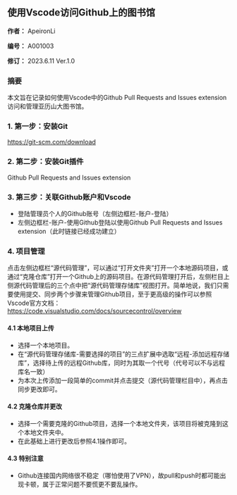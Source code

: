## 使用Vscode访问Github上的图书馆

**作者：** ApeironLi

**编号：** A001003

**修订：** 2023.6.11 Ver.1.0

### 摘要

本文旨在记录如何使用Vscode中的Github Pull Requests and Issues extension访问和管理亚历山大图书馆。

### 1. 第一步：安装Git

https://git-scm.com/download

### 2. 第二步：安装Git插件

Github Pull Requests and Issues extension

### 3. 第三步：关联Github账户和Vscode

- 登陆管理员个人的Github账号（左侧边框栏-账户-登陆）
- 左侧边框栏-账户-使用Github登陆以使用Github Pull Requests and Issues extension（此时链接已经成功建立）

### 4. 项目管理

点击左侧边框栏“源代码管理”，可以通过“打开文件夹”打开一个本地源码项目，或通过“克隆仓库”打开一个Github上的源码项目。在源代码管理打开后，左侧栏目上侧源代码管理后的三个点中把“源代码管理存储库”视图打开。简单地说，我们只需要使用提交、同步两个步骤来管理Github项目，至于更高级的操作可以参照Vscode官方文档：
https://code.visualstudio.com/docs/sourcecontrol/overview

#### 4.1 本地项目上传
- 选择一个本地项目。
- 在“源代码管理存储库-需要选择的项目”的三点扩展中选取“远程-添加远程存储库”，选择待上传的远程Github库，同时为其取一个代号（代号可以不与远程库名一致）
- 为本次上传添加一段简单的commit并点击提交（源代码管理栏目中），再点击同步更改即可。

#### 4.2 克隆仓库并更改
- 选择一个需要克隆的Github项目，选择一个本地文件夹，该项目将被克隆到这个本地文件夹中。
- 在此基础上进行更改后参照4.1操作即可。

#### 4.3 特别注意
- Github连接国内网络很不稳定（哪怕使用了VPN），故pull和push时都可能出现卡顿，属于正常问题不要慌更不要乱操作。